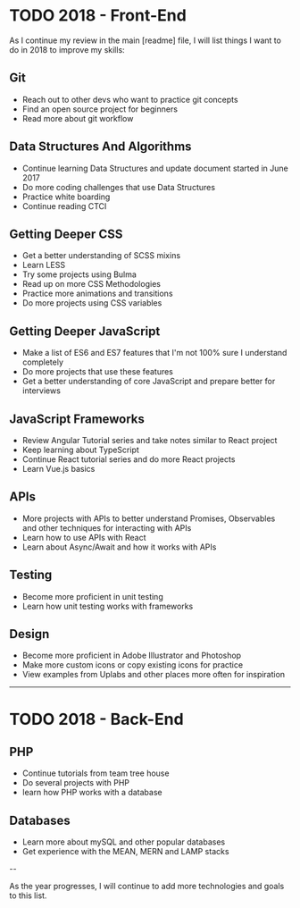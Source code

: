 # TODO 2018 - Front-End

As I continue my review in the main [readme] file, I will list things I want to do in 2018 to improve my skills:

## Git

*  Reach out to other devs who want to practice git concepts
*  Find an open source project for beginners
*  Read more about git workflow

## Data Structures And Algorithms

* Continue learning Data Structures and update document started in June 2017
* Do more coding challenges that use Data Structures
* Practice white boarding
* Continue reading CTCI

## Getting Deeper CSS

* Get a better understanding of SCSS mixins
* Learn LESS
* Try some projects using Bulma
* Read up on more CSS Methodologies
* Practice more animations and transitions
* Do more projects using CSS variables

## Getting Deeper JavaScript

*  Make a list of ES6 and ES7 features that I'm not 100% sure I understand completely
*  Do more projects that use these features 
*  Get a better understanding of core JavaScript and prepare better for interviews

## JavaScript Frameworks

*  Review Angular Tutorial series and take notes similar to React project
*  Keep learning about TypeScript
*  Continue React tutorial series and do more React projects
*  Learn Vue.js basics

## APIs

*  More projects with APIs to better understand Promises, Observables and other techniques for interacting with APIs
*  Learn how to use APIs with React
*  Learn about Async/Await and how it works with APIs

## Testing

*  Become more proficient in unit testing
*  Learn how unit testing works with frameworks

## Design

*  Become more proficient in Adobe Illustrator and Photoshop
*  Make more custom icons or copy existing icons for practice
*  View examples from Uplabs and other places more often for inspiration

---

# TODO 2018 - Back-End

## PHP

*  Continue tutorials from team tree house
*  Do several projects with PHP
*  learn how PHP works with a database

## Databases

*  Learn more about mySQL and other popular databases
*  Get experience with the MEAN, MERN and LAMP stacks


--

As the year progresses, I will continue to add more technologies and goals to this list.